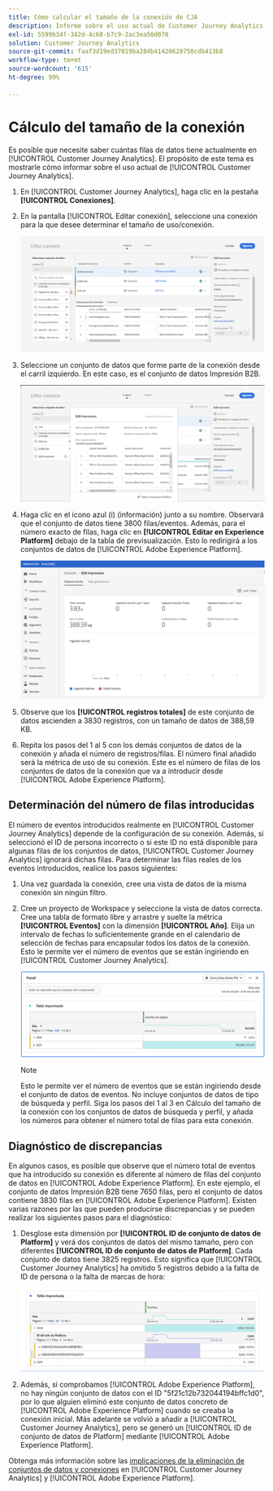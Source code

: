 ```yaml
---
title: Cómo calcular el tamaño de la conexión de CJA
description: Informe sobre el uso actual de Customer Journey Analytics
exl-id: 5599b34f-342d-4c68-b7c9-2ac3ea50d078
solution: Customer Journey Analytics
source-git-commit: faaf3d19ed37019ba284b41420628750cdb413b8
workflow-type: tm+mt
source-wordcount: '615'
ht-degree: 99%

---
```


# Cálculo del tamaño de la conexión

Es posible que necesite saber cuántas filas de datos tiene actualmente en [!UICONTROL Customer Journey Analytics]. El propósito de este tema es mostrarle cómo informar sobre el uso actual de [!UICONTROL Customer Journey Analytics].

1. En [!UICONTROL Customer Journey Analytics], haga clic en la pestaña **[!UICONTROL Conexiones]**.
1. En la pantalla [!UICONTROL Editar conexión], seleccione una conexión para la que desee determinar el tamaño de uso/conexión.

   ![Editar conexión](assets/edit-connection.png)

1. Seleccione un conjunto de datos que forme parte de la conexión desde el carril izquierdo. En este caso, es el conjunto de datos Impresión B2B.

   ![Conjunto de datos](assets/dataset.png)

1. Haga clic en el icono azul (i) (información) junto a su nombre. Observará que el conjunto de datos tiene 3800 filas/eventos. Además, para el número exacto de filas, haga clic en **[!UICONTROL Editar en Experience Platform]** debajo de la tabla de previsualización. Esto lo redirigirá a los conjuntos de datos de [!UICONTROL Adobe Experience Platform].

   ![Información del conjunto de datos de AEP](assets/data-size.png)

1. Observe que los **[!UICONTROL registros totales]** de este conjunto de datos ascienden a 3830 registros, con un tamaño de datos de 388,59 KB.

1. Repita los pasos del 1 al 5 con los demás conjuntos de datos de la conexión y añada el número de registros/filas. El número final añadido será la métrica de uso de su conexión. Este es el número de filas de los conjuntos de datos de la conexión que va a introducir desde [!UICONTROL Adobe Experience Platform].

## Determinación del número de filas introducidas

El número de eventos introducidos realmente en [!UICONTROL Customer Journey Analytics] depende de la configuración de su conexión. Además, si seleccionó el ID de persona incorrecto o si este ID no está disponible para algunas filas de los conjuntos de datos, [!UICONTROL Customer Journey Analytics] ignorará dichas filas. Para determinar las filas reales de los eventos introducidos, realice los pasos siguientes:

1. Una vez guardada la conexión, cree una vista de datos de la misma conexión sin ningún filtro.
1. Cree un proyecto de Workspace y seleccione la vista de datos correcta. Cree una tabla de formato libre y arrastre y suelte la métrica **[!UICONTROL Eventos]** con la dimensión **[!UICONTROL Año]**. Elija un intervalo de fechas lo suficientemente grande en el calendario de selección de fechas para encapsular todos los datos de la conexión. Esto le permite ver el número de eventos que se están ingiriendo en [!UICONTROL Customer Journey Analytics].

   ![Proyecto de Workspace](assets/event-number.png)

   >[!NOTE]
   >
   >Esto le permite ver el número de eventos que se están ingiriendo desde el conjunto de datos de eventos. No incluye conjuntos de datos de tipo de búsqueda y perfil. Siga los pasos del 1 al 3 en Cálculo del tamaño de la conexión con los conjuntos de datos de búsqueda y perfil, y añada los números para obtener el número total de filas para esta conexión.

## Diagnóstico de discrepancias

En algunos casos, es posible que observe que el número total de eventos que ha introducido su conexión es diferente al número de filas del conjunto de datos en [!UICONTROL Adobe Experience Platform]. En este ejemplo, el conjunto de datos Impresión B2B tiene 7650 filas, pero el conjunto de datos contiene 3830 filas en [!UICONTROL Adobe Experience Platform]. Existen varias razones por las que pueden producirse discrepancias y se pueden realizar los siguientes pasos para el diagnóstico:

1. Desglose esta dimensión por **[!UICONTROL ID de conjunto de datos de Platform]** y verá dos conjuntos de datos del mismo tamaño, pero con diferentes **[!UICONTROL ID de conjunto de datos de Platform]**. Cada conjunto de datos tiene 3825 registros. Esto significa que [!UICONTROL Customer Journey Analytics] ha omitido 5 registros debido a la falta de ID de persona o la falta de marcas de hora:

   ![Desglosar](assets/data-size2.png)

1. Además, si comprobamos [!UICONTROL Adobe Experience Platform], no hay ningún conjunto de datos con el ID &quot;5f21c12b732044194bffc1d0&quot;, por lo que alguien eliminó este conjunto de datos concreto de [!UICONTROL Adobe Experience Platform] cuando se creaba la conexión inicial. Más adelante se volvió a añadir a [!UICONTROL Customer Journey Analytics], pero se generó un [!UICONTROL ID de conjunto de datos de Platform] mediante [!UICONTROL Adobe Experience Platform].

Obtenga más información sobre las [implicaciones de la eliminación de conjuntos de datos y conexiones](https://experienceleague.adobe.com/docs/analytics-platform/using/cja-overview/cja-faq.html?lang=es-ES#implications-of-deleting-data-components) en [!UICONTROL Customer Journey Analytics] y [!UICONTROL Adobe Experience Platform].
